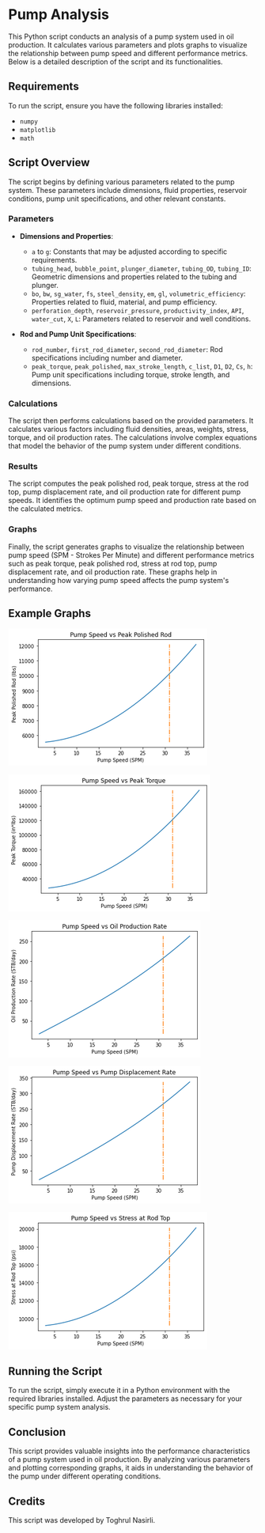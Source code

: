 # Pump Analysis

This Python script conducts an analysis of a pump system used in oil production. It calculates various parameters and plots graphs to visualize the relationship between pump speed and different performance metrics. Below is a detailed description of the script and its functionalities.

## Requirements

To run the script, ensure you have the following libraries installed:

- `numpy`
- `matplotlib`
- `math`

## Script Overview

The script begins by defining various parameters related to the pump system. These parameters include dimensions, fluid properties, reservoir conditions, pump unit specifications, and other relevant constants.

### Parameters

- **Dimensions and Properties**:
  - `a` to `g`: Constants that may be adjusted according to specific requirements.
  - `tubing_head`, `bubble_point`, `plunger_diameter`, `tubing_OD`, `tubing_ID`: Geometric dimensions and properties related to the tubing and plunger.
  - `bo`, `bw`, `sg_water`, `fs`, `steel_density`, `em`, `gl`, `volumetric_efficiency`: Properties related to fluid, material, and pump efficiency.
  - `perforation_depth`, `reservoir_pressure`, `productivity_index`, `API`, `water_cut`, `X`, `L`: Parameters related to reservoir and well conditions.

- **Rod and Pump Unit Specifications**:
  - `rod_number`, `first_rod_diameter`, `second_rod_diameter`: Rod specifications including number and diameter.
  - `peak_torque`, `peak_polished`, `max_stroke_length`, `c_list`, `D1`, `D2`, `Cs`, `h`: Pump unit specifications including torque, stroke length, and dimensions.

### Calculations

The script then performs calculations based on the provided parameters. It calculates various factors including fluid densities, areas, weights, stress, torque, and oil production rates. The calculations involve complex equations that model the behavior of the pump system under different conditions.

### Results

The script computes the peak polished rod, peak torque, stress at the rod top, pump displacement rate, and oil production rate for different pump speeds. It identifies the optimum pump speed and production rate based on the calculated metrics.

### Graphs

Finally, the script generates graphs to visualize the relationship between pump speed (SPM - Strokes Per Minute) and different performance metrics such as peak torque, peak polished rod, stress at rod top, pump displacement rate, and oil production rate. These graphs help in understanding how varying pump speed affects the pump system's performance.

## Example Graphs

![PumpSpeedvsPeakPolishedRod.png](ExampleGraphs/PumpSpeedvsPeakPolishedRod.png)

![PumpSpeedvsPeakTorque.png](ExampleGraphs/PumpSpeedvsPeakTorque.png)

![PumpSpeedvsOilProductionRate.png](ExampleGraphs%2FPumpSpeedvsOilProductionRate.png)

![PumpSpeedvsPumpDisplacement.png](ExampleGraphs/PumpSpeedvsPumpDisplacement.png)

![PumpSpeedvsStressAtRodTop.png](ExampleGraphs/PumpSpeedvsStressAtRodTop.png)

## Running the Script

To run the script, simply execute it in a Python environment with the required libraries installed. Adjust the parameters as necessary for your specific pump system analysis.

## Conclusion

This script provides valuable insights into the performance characteristics of a pump system used in oil production. By analyzing various parameters and plotting corresponding graphs, it aids in understanding the behavior of the pump under different operating conditions.

## Credits

This script was developed by Toghrul Nasirli.